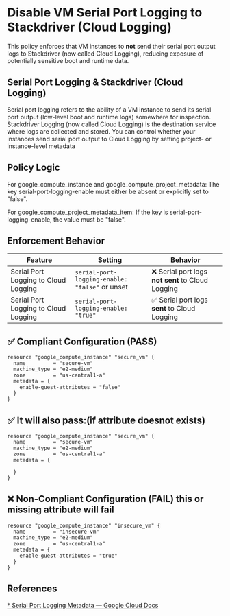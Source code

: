 # Disable VM Serial Port Logging to Stackdriver (Cloud Logging)

This policy enforces that VM instances to **not** send their serial port output logs to Stackdriver (now called Cloud Logging), reducing exposure of potentially sensitive boot and runtime data.

## Serial Port Logging & Stackdriver (Cloud Logging)
Serial port logging refers to the ability of a VM instance to send its serial port output (low-level boot and runtime logs) somewhere for inspection.
Stackdriver Logging (now called Cloud Logging) is the destination service where logs are collected and stored.
You can control whether your instances send serial port output to Cloud Logging by setting project- or instance-level metadata

## Policy Logic
For google_compute_instance and google_compute_project_metadata:
The key serial-port-logging-enable must either be absent or explicitly set to "false".

For google_compute_project_metadata_item:
If the key is serial-port-logging-enable, the value must be "false".
##  Enforcement Behavior

| Feature                              | Setting                                        | Behavior                                         |
| ------------------------------------ | ---------------------------------------------- | ------------------------------------------------ |
| Serial Port Logging to Cloud Logging | `serial-port-logging-enable: "false"` or unset | ❌ Serial port logs **not sent** to Cloud Logging |
| Serial Port Logging to Cloud Logging | `serial-port-logging-enable: "true"`           | ✅ Serial port logs **sent** to Cloud Logging     |

## ✅ Compliant Configuration (PASS)
```hcl
resource "google_compute_instance" "secure_vm" {
  name         = "secure-vm"
  machine_type = "e2-medium"
  zone         = "us-central1-a"
  metadata = {
    enable-guest-attributes = "false"
  }
}
```
## ✅ It will also pass:(if attribute doesnot exists)
```hcl
resource "google_compute_instance" "secure_vm" {
  name         = "secure-vm"
  machine_type = "e2-medium"
  zone         = "us-central1-a"
  metadata = {
    
  }
}
```
## ❌ Non-Compliant Configuration (FAIL) this or missing attribute will fail
```hcl
resource "google_compute_instance" "insecure_vm" {
  name         = "insecure-vm"
  machine_type = "e2-medium"
  zone         = "us-central1-a"
  metadata = {
    enable-guest-attributes = "true"
  }
}
```

## References

[* Serial Port Logging Metadata — Google Cloud Docs](https://cloud.google.com/compute/docs/troubleshooting/viewing-serial-port-output#setting_project_and_instance_metadata)
  

